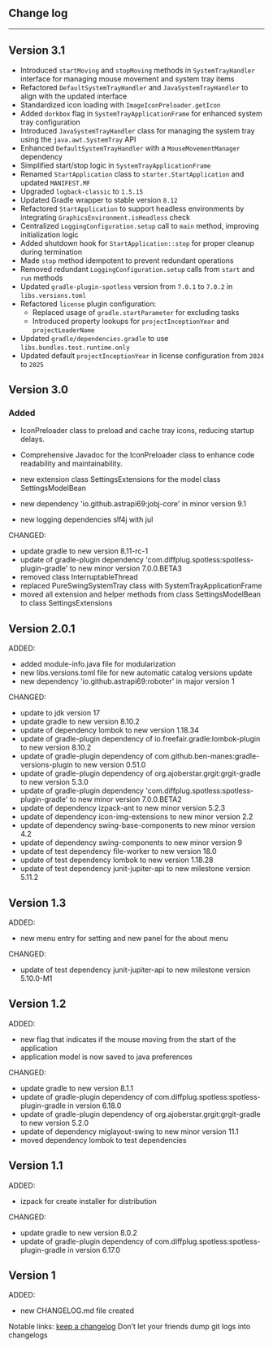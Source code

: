 ## Change log
----------------------

Version 3.1
----------------------

- Introduced `startMoving` and `stopMoving` methods in `SystemTrayHandler` interface for managing mouse movement and system tray items
- Refactored `DefaultSystemTrayHandler` and `JavaSystemTrayHandler` to align with the updated interface
- Standardized icon loading with `ImageIconPreloader.getIcon`
- Added `dorkbox` flag in `SystemTrayApplicationFrame` for enhanced system tray configuration
- Introduced `JavaSystemTrayHandler` class for managing the system tray using the `java.awt.SystemTray` API
- Enhanced `DefaultSystemTrayHandler` with a `MouseMovementManager` dependency
- Simplified start/stop logic in `SystemTrayApplicationFrame`
- Renamed `StartApplication` class to `starter.StartApplication` and updated `MANIFEST.MF`
- Upgraded `logback-classic` to `1.5.15`
- Updated Gradle wrapper to stable version `8.12`
- Refactored `StartApplication` to support headless environments by integrating `GraphicsEnvironment.isHeadless` check
- Centralized `LoggingConfiguration.setup` call to `main` method, improving initialization logic
- Added shutdown hook for `StartApplication::stop` for proper cleanup during termination
- Made `stop` method idempotent to prevent redundant operations
- Removed redundant `LoggingConfiguration.setup` calls from `start` and `run` methods
- Updated `gradle-plugin-spotless` version from `7.0.1` to `7.0.2` in `libs.versions.toml`
- Refactored `license` plugin configuration:
    - Replaced usage of `gradle.startParameter` for excluding tasks
    - Introduced property lookups for `projectInceptionYear` and `projectLeaderName`
- Updated `gradle/dependencies.gradle` to use `libs.bundles.test.runtime.only`
- Updated default `projectInceptionYear` in license configuration from `2024` to `2025`

Version 3.0
-------------

### Added

- IconPreloader class to preload and cache tray icons, reducing startup delays.
- Comprehensive Javadoc for the IconPreloader class to enhance code readability and maintainability.

- new extension class SettingsExtensions for the model class SettingsModelBean
- new dependency 'io.github.astrapi69:jobj-core' in minor version 9.1
- new logging dependencies slf4j with jul

CHANGED:

- update gradle to new version 8.11-rc-1
- update of gradle-plugin dependency 'com.diffplug.spotless:spotless-plugin-gradle' to new minor version 7.0.0.BETA3
- removed class InterruptableThread
- replaced PureSwingSystemTray class with SystemTrayApplicationFrame
- moved all extension and helper methods from class SettingsModelBean to class SettingsExtensions

Version 2.0.1
-------------

ADDED:

- added module-info.java file for modularization
- new libs.versions.toml file for new automatic catalog versions update
- new dependency 'io.github.astrapi69:roboter' in major version 1

CHANGED:

- update to jdk version 17
- update gradle to new version 8.10.2
- update of dependency lombok to new version 1.18.34
- update of gradle-plugin dependency of io.freefair.gradle:lombok-plugin to new version 8.10.2
- update of gradle-plugin dependency of com.github.ben-manes:gradle-versions-plugin to new version 0.51.0
- update of gradle-plugin dependency of org.ajoberstar.grgit:grgit-gradle to new version 5.3.0
- update of gradle-plugin dependency 'com.diffplug.spotless:spotless-plugin-gradle' to new minor version 7.0.0.BETA2
- update of dependency izpack-ant to new minor version 5.2.3
- update of dependency icon-img-extensions to new minor version 2.2
- update of dependency swing-base-components to new minor version 4.2
- update of dependency swing-components to new minor version 9
- update of test dependency file-worker to new version 18.0
- update of test dependency lombok to new version 1.18.28
- update of test dependency junit-jupiter-api to new milestone version 5.11.2


Version 1.3
-------------

ADDED:

- new menu entry for setting and new panel for the about menu

CHANGED:

- update of test dependency junit-jupiter-api to new milestone version 5.10.0-M1

Version 1.2
-------------

ADDED:

- new flag that indicates if the mouse moving from the start of the application
- application model is now saved to java preferences

CHANGED:

- update gradle to new version 8.1.1
- update of gradle-plugin dependency of com.diffplug.spotless:spotless-plugin-gradle in version 6.18.0
- update of gradle-plugin dependency of org.ajoberstar.grgit:grgit-gradle to new version 5.2.0
- update of dependency miglayout-swing to new minor version 11.1
- moved dependency lombok to test dependencies

Version 1.1
-------------

ADDED:

- izpack for create installer for distribution

CHANGED:

- update gradle to new version 8.0.2
- update of gradle-plugin dependency of com.diffplug.spotless:spotless-plugin-gradle in version 6.17.0

Version 1
-------------

ADDED:

- new CHANGELOG.md file created

Notable links:
[keep a changelog](http://keepachangelog.com/en/1.0.0/) Don’t let your friends dump git logs into changelogs
